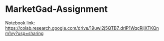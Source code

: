 # MarketGad-Assignment

Notebook link:
https://colab.research.google.com/drive/19uwl2j5QTB7_drlP1WqcRjiXTKQnm1vy?usp=sharing
